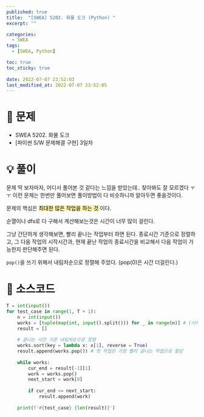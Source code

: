 ```yaml
---
published: true
title:  "[SWEA] 5202. 화물 도크 (Python) "
excerpt: ""

categories:
  - SWEA
tags:
  - [SWEA, Python]

toc: true
toc_sticky: true
 
date: 2022-07-07 23:52:03
last_modified_at: 2022-07-07 23:52:05
---
```

# 🔎 문제
- SWEA 5202. 화물 도크
- [파이썬 S/W 문제해결 구현] 3일차

# 💡 풀이

문제 딱 보자마자, 어디서 풀어본 것 같다는 느낌을 받았는데.. 찾아봐도 잘 모르겠다 ㅜㅜ 이런 문제는 한번만 풀어보면 풀이방법이 다 비슷하니까 알아두면 좋을것이다.

문제의 핵심은 <mark style='background-color: #fff5b1'> 최대한 많은 작업을 하는 것 </mark>이다.

순열이나 dfs로 다 구해서 계산해보는것은 시간이 너무 많이 걸린다.

그냥 간단하게 생각해보면, 빨리 끝나는 작업부터 하면 된다. 종료시간 기준으로 정렬하고, 그 다음 작업의 시작시간과, 현재 끝난 작업의 종료시간을 비교해서 다음 작업이 가능한지 판단해주면 된다.

`pop()`을 쓰기 위해서 내림차순으로 정렬해 주었다. (pop(0)은 시간 더걸린다.)


# 📃 소스코드
```python
T = int(input())
for test_case in range(1, T + 1):
    n = int(input())
    works = [tuple(map(int, input().split())) for _ in range(n)] # (시작시간, 종료시간)
    result = []
    
    # 끝나는 시간 기준 내림차순으로 정렬
    works.sort(key = lambda x: x[1], reverse = True)
    result.append(works.pop()) # 첫 작업은 가장 빨리 끝나는 작업으로 할당
    
    while works:
        cur_end = result[-1][1]
        work = works.pop()
        next_start = work[0]
        
        if cur_end <= next_start:
            result.append(work)
    
    print(f'#{test_case} {len(result)}')
```
<br>